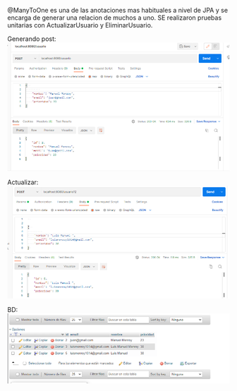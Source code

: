 
@ManyToOne es una de las anotaciones mas habituales a nivel de JPA y se encarga de generar una relacion de muchos a uno. 
SE realizaron pruebas unitarias con ActualizarUsuario y EliminarUsuario.

Generando post:
![img.png](img.png) 

Actualizar: 
![img_1.png](img_1.png) 

BD: 
![img_2.png](img_2.png)